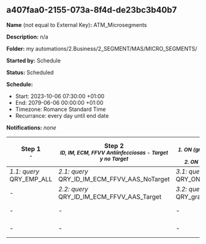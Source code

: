 ## a407faa0-2155-073a-8f4d-de23bc3b40b7

**Name** (not equal to External Key)**:** ATM_Microsegments

**Description:** n/a

**Folder:** my automations/2.Business/2_SEGMENT/MAS/MICRO_SEGMENTS/

**Started by:** Schedule

**Status:** Scheduled

**Schedule:**

* Start: 2023-10-06 07:30:00 +01:00
* End: 2079-06-06 00:00:00 +01:00
* Timezone: Romance Standard Time
* Recurrance: every day until end date

**Notifications:** _none_


| Step 1<br>_<small>-</small>_ | Step 2<br>_<small>ID, IM, ECM, FFVV Antiinfecciosas - Target y no Target</small>_ | Step 3<br>_<small>1. ON (grading cc) FFVV MIN, SubFFVV MGU - Target<br>2. ON (grading cc), ALL FFVV - No Target</small>_ | Step 4<br>_<small>Grading Cabeza y Cuello ALL</small>_ | Step 5<br>_<small>-</small>_ | Step 6<br>_<small>FFVV AAS<br>- ID, IM no target<br>- ECM no target</small>_ | Step 7<br>_<small>-</small>_ |
| --- | --- | --- | --- | --- | --- | --- |
| _1.1: query_<br>QRY_EMP_ALL | _2.1: query_<br>QRY_ID_IM_ECM_FFVV_AAS_NoTarget | _3.1: query_<br>QRY_ON_MIN_MGU_Target | _4.1: query_<br>QRY_ON_Grading_Cabeza_y_Cuello_DE | _5.1: query_<br>Automated_grading_pulmon_DE | _6.1: query_<br>QRY_ID_IM_FFVV_AAS_NoTarget | _7.1: query_<br>QRY_HP_pathology |
| - | _2.2: query_<br>QRY_ID_IM_ECM_FFVV_AAS_Target | _3.2: query_<br>QRY_grading_CC_ON_ALL_FFVV_Notarget | _4.2: query_<br>QRY_Grading_CC_H | _5.2: query_<br>Automated_grading_pulmon_medium_DE | _6.2: query_<br>QRY_ECM_FFVV_AAS_NoTarget | - |
| - | - | - | _4.3: query_<br>QRY_Grading_CC_M | _5.3: query_<br>Automated_grading_pulmon_low_DE | - | - |
| - | - | - | _4.4: query_<br>Grading_CC_L_DE | - | - | - |

